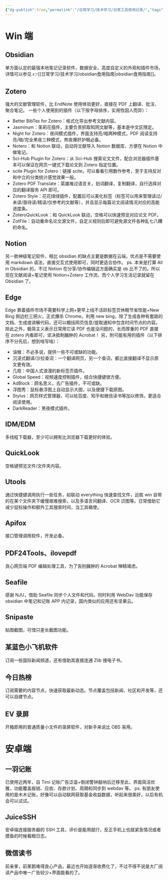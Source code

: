 ```yaml
---
{"dg-publish":true,"permalink":"/日常学习/技术学习/日常工具使用记录/","tags":["Software"],"noteIcon":"1","created":"2023-04-18T19:42:28.431+08:00","updated":"2023-04-18T23:15:09.005+08:00"}
---
```


# Win 端

## Obsidian

单方面认定的最强本地笔记记录软件，数据安全，高度自定义的外观和插件市场，详情可以参见 👉[[日常学习/技术学习/obsidian食用指南\|obsidian食用指南]]。

## Zotero

强大的文献管理软件，比 EndNote 使用体验更好，直接在 PDF 上翻译、批注、聚合笔记。
一些个人使用到的插件（以下按字母排序，实用性因人而异）：

- Better BibTex for Zotero：格式化导出参考文献内容。
- Jasminum：茉莉花插件，主要负责抓取知网文献等，基本是中文区限定。
- Night for Zotero：夜间模式插件，界面支持亮/暗两种模式，PDF 阅读支持亮/暗/完全黑夜三种模式，熬夜爆肝护眼必备。
- Notero：和 Notion 联动，自动将文献导入 Notion 数据库，方便在 Notion 中做笔记。
- Sci-Hub Plugin for Zotero：从 Sci-Hub 搜索论文文件，配合浏览器插件基本可以保证在网页一键式下载论文到 Zotero 指定位置。
- scite Plugin for Zotero：链接 scite，可以看看引用数作参考，至于支持反对和中立的分类统计感觉效果一般。
- Zotero PDF Translate：英雄难过语言关，划词翻译，复制翻译，自行选择对应的翻译服务 API 即可。
- Zotero Style：花花绿绿插件，配置后可以美化标签（标签可以用来管理读过/未读/亟待读/精读/仅参考的文献等），并且显示每篇论文阅读情况对应的高能进度条。
- ZoteroQuickLook：和 QuickLook 联动，空格可以快速预览对应论文 PDF。
- ZotFile：自动重命名论文源文件，自定义规则后即可避免源文件各种乱七八糟的命名。

## Notion

另一款神级笔记软件，相比 obsidian 的缺点主要是数据在云端，优点是不需要使用 markdown 语法，直接交互式使用即可，同时更适合协作。
ps. 本来是打算 All in Obsidian 的，不过 Notion 在分享/协作编辑这方面确实是 ob 比不了的。所以现在文献阅读+笔记使用 Notion+Zotero 工作流，而个人学习生活记录就留在 Obsidian 了。

## Edge

Edge 靠着插件市场不需要科学上网+更早上线不活跃标签页休眠节省性能+New Bing 侧边栏三把火，正式爆杀 Chrome。利用 new bing，除了生成各种有套路的文档、生成或讲解代码，还可以概括网页信息/提取通知中包含时间节点的内容。
除此之外，极简主义表示日常用它读 PDF 也是没问题的，长而厚重的 PDF 直接在 zotero 内看即可，坚决抵制臃肿的 Acrobat！
另，附可能有用的插件（以下排序不分先后，想到啥写啥）：

- 油猴：不必多说，提供一些不可或缺的功能。
- 沉浸式翻译/沙拉查词：一个翻译网页，另一个查词，都比直接翻译不显示原文更有效。
- 几枝：中国人式浪漫的新标签页插件。
- Global Speed：视频速度控制插件，结合快捷键很方便。
- AdBlock：顾名思义，去广告插件，不可或缺。
- 浮图秀：鼠标悬浮图上自动显示大图，以及便捷下载原图。
- Stylus：网页样式管理器，可以给百度、知乎和微信读书等加以修饰，更适合阅读使用。
- DarkReader：黑夜模式插件。

## IDM/EDM

多线程下载器，至少可以拥有比浏览器下载更好的体验。

## QuickLook

空格键预览文件/文件夹内容。

## Utools

通过快捷键调用执行一些任务，如联动 everything 快速查找文件，远胜 win 自带的在某个文件夹下缓慢艰难搜索，以及多语言间翻译、OCR 识图等。日常借助它减少鼠标操作和额外工具搜索时间，当工具箱使。

## Apifox

接口管理调用软件，开发必备。

## PDF24Tools、ilovepdf

良心网页端 PDF 编辑处理工具，为了告别臃肿的 Acrobat 殚精竭虑。

## Seafile

感谢 NJU，借助 Seafile 同步个人文件和代码，同时利用 WebDav 功能保存 obsidian 中笔记和记账 APP 内记录，国内类似的应用还有坚果云。

## Snipaste

贴图截图，可惜只差长截图功能。

## 某蓝色小飞机软件

订阅一些国际新闻频道，还有借助其直接连通 Zlib 搜电子书。

## 今日热榜

订阅需要的内容节点，快速获取最新动态。节点覆盖包括新闻、社区和开发等，还可以自建节点。

## EV 录屏

开箱即用的普通质量小文件的录屏软件，对新手来说比 OBS 易用。

# 安卓端

## 一羽记账

已使用近两年，自 Timi 记账广告泛滥+倒闭警钟敲响后迁移至此，界面简洁优雅，功能覆盖报销、应收、存款计划、周期和同步到 webdav 等。
ps. 有朋友使用的是木木记账，好像可以自动联网获取基金收益数据，听起来很美好，以后有机会可以试试。

## JuiceSSH

安卓端连接服务器的 SSH 工具，评价是能用就行，反正手机上也就紧急情况或者摸鱼的时候看眼日志。

## 微信读书

前亲爹，前某鹅难得良心产品，最近也开始逐渐收费化了，不过不得不说是大厂阅读产品中唯一广告较少+界面能看的了。
